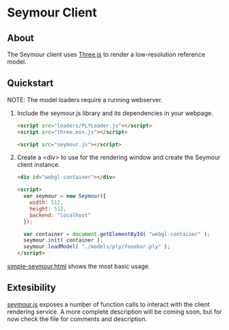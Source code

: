 # Seymour Client

## About 

The Seymour client uses [Three.js](https://threejs.org/) to render a low-resolution reference model.

## Quickstart
NOTE: The model loaders require a running webserver.

1. Include the seymour.js library and its dependencies in your webpage.
    ```html
    <script src="loaders/PLYLoader.js"></script>
    <script src="three.min.js"></script>

    <script src="seymour.js"></script>
    ```
1. Create a \<div\> to use for the rendering window and create the Seymour client instance.
    ```html
    <div id="webgl-container"></div>

    <script>
      var seymour = new Seymour({
        width: 512,
        height: 512,
        backend: "localhost"
      });

      var container = document.getElementById( "webgl-container" );
      seymour.init( container );
      seymour.loadModel( "./models/ply/fooobar.ply" );
    </script>
    ```

[simple-seymour.html](./simple-seymour.html) shows the most basic usage.

## Extesibility

[seymour.js](./seymour.js) exposes a number of function calls to interact with the client rendering service. A more complete description will be coming soon, but for now check the file for comments and description.
